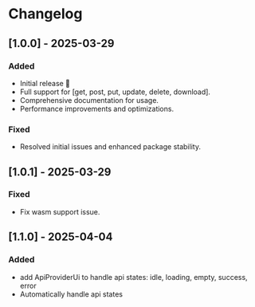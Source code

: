 # Changelog

## [1.0.0] - 2025-03-29
### Added
- Initial release 🎉
- Full support for [get, post, put, update, delete, download].
- Comprehensive documentation for usage.
- Performance improvements and optimizations.

### Fixed
- Resolved initial issues and enhanced package stability.

## [1.0.1] - 2025-03-29
### Fixed
- Fix wasm support issue.

## [1.1.0] - 2025-04-04
### Added
- add ApiProviderUi to handle api states: idle, loading, empty, success, error
- Automatically handle api states